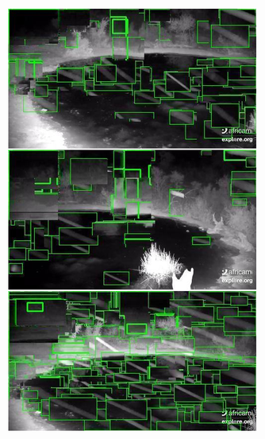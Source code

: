 ![20200712-231905-234910](in/20200712/20200712-231905-234910_0_.jpg)
![20200712-234915-000000](in/20200712/20200712-234915-000000_0_.jpg)
![20200713-000005-003010](in/20200713/20200713-000005-003010_0_.jpg)
